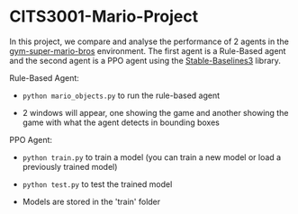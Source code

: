 # CITS3001-Mario-Project

In this project, we compare and analyse the performance of 2 agents in the [gym-super-mario-bros](https://github.com/Kautenja/gym-super-mario-bros) environment. The first agent is a Rule-Based agent and the second agent is a PPO agent using the [Stable-Baselines3](https://stable-baselines3.readthedocs.io/en/master/) library.


Rule-Based Agent:
- `python mario_objects.py` to run the rule-based agent
  
- 2 windows will appear, one showing the game and another showing the game with what the agent detects in bounding boxes

PPO Agent:
- `python train.py` to train a model (you can train a new model or load a previously trained model)

- `python test.py` to test the trained model

- Models are stored in the 'train' folder
